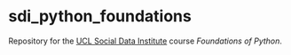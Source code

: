 # sdi_python_foundations

Repository for the [UCL Social Data Institute](https://www.ucl.ac.uk/social-data/home/social-data-institute) course *Foundations of Python*.
